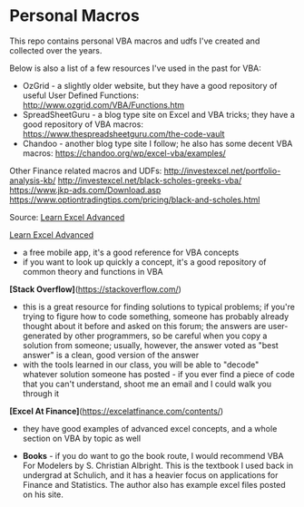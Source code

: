 # Personal Macros
This repo contains personal VBA macros and udfs I've created and collected over the years.

Below is also a list of a few resources I've used in the past for VBA:
- OzGrid - a slightly older website, but they have a good repository of useful User Defined Functions: http://www.ozgrid.com/VBA/Functions.htm
- SpreadSheetGuru - a blog type site on Excel and VBA tricks; they have a good repository of VBA macros: https://www.thespreadsheetguru.com/the-code-vault
- Chandoo - another blog type site I follow; he also has some decent VBA macros: https://chandoo.org/wp/excel-vba/examples/

Other Finance related macros and UDFs:
http://investexcel.net/portfolio-analysis-kb/
http://investexcel.net/black-scholes-greeks-vba/
https://www.jkp-ads.com/Download.asp
https://www.optiontradingtips.com/pricing/black-and-scholes.html


Source: [Learn Excel Advanced](https://play.google.com/store/apps/details?id=tomtran.Learnexceladvance&hl=en)

[Learn Excel Advanced](https://play.google.com/store/apps/details?id=tomtran.Learnexceladvance&hl=en)
- a free mobile app, it's a good reference for VBA concepts 
- if you want to look up quickly a concept, it's a good repository of common theory and functions in VBA

**[Stack Overflow]**(https://stackoverflow.com/)
- this is a great resource for finding solutions to typical problems; if you're trying to figure how to code something, someone has probably already thought about it before and asked on this forum; the answers are user-generated by other programmers, so be careful when you copy a solution from someone; usually, however, the answer voted as "best answer" is a clean, good version of the answer
- with the tools learned in our class, you will be able to "decode" whatever solution someone has posted - if you ever find a piece of code that you can't understand, shoot me an email and I could walk you through it

**[Excel At Finance]**(https://excelatfinance.com/contents/)
- they have good examples of advanced excel concepts, and a whole section on VBA by topic as well

- **Books** - if you do want to go the book route, I would recommend VBA For Modelers by S. Christian Albright. This is the textbook I used back in undergrad at Schulich, and it has a heavier focus on applications for Finance and Statistics. The author also has example excel files posted on his site.
